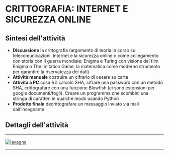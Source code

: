 # CRITTOGRAFIA: INTERNET E SICUREZZA ONLINE

## Sintesi dell'attività
- **Discussione** la crittografia (argomento di teoria in corso su telecomunicazioni, internet e la sicurezza online o come collegamento con storia con II guerra mondiale: Enigma e Turing con visione del film Enigma o The Imitation Game, la matematica come moderno strumento per garantire la riservatezza dei dati)
- **Attività manuale** costruire un cifrario di cesare su carta
- **Attività a PC** cosa è il calcolo SHA, cifrare una password con un metodo SHA, crittografare con una funzione Blowfish (ci sono estensioni per google documenti/fogli). Creare un programma che scombini una stringa di caratteri in qualche modo usando Python
- **Prodotto finale** decrittografare un messaggio inviato via mail dall'insegnante

## Dettagli dell'attività

---

[![lavagna](cifrario_cesare.jpg)](imageBig/cifrario_cesare.jpg)

---